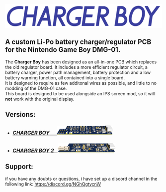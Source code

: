 <img src="images/logo_blue.png"><br>
## A custom Li-Po battery charger/regulator PCB for the Nintendo Game Boy DMG-01.
The **Charger Boy** has been designed as an all-in-one PCB which replaces the old regulator board. It includes a more efficient regulator circuit, a battery charger, power path management, battery protection and a low battery warning function, all contained into a single board.<br>
It is designed to require as few additonal wires as possible, and little to no modding of the DMG-01 case.<br>
This board is designed to be used alongside an IPS screen mod, so it will **not** work with the original display.

## Versions:
- ### <a href="https://github.com/hi-ban/charger-boy/tree/main/charger-boy-1">*CHARGER BOY* &nbsp;&nbsp;&nbsp;&nbsp; <img src="charger-boy-1/images/board.png" height="29"></a> 
- ### <a href="https://github.com/hi-ban/charger-boy/tree/main/charger-boy-2">*CHARGER BOY 2* &nbsp; <img src="charger-boy-2/images/board.png" height="30"></a>

## Support: 
if you have any doubts or questions, i have set up a discord channel in the following link:
https://discord.gg/NGhQgtycnW






